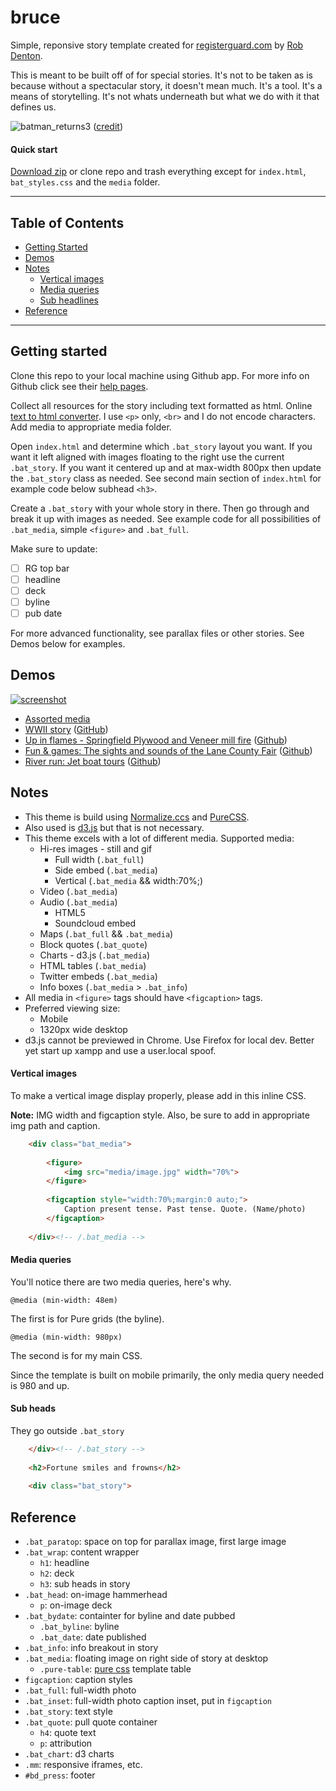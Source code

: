 # bruce

Simple, reponsive story template created for [registerguard.com](http://registerguard.com) by [Rob Denton](http://github.com/robertdenton). 

This is meant to be built off of for special stories. It's not to be taken as is because without a spectacular story, it doesn't mean much. It's a tool. It's a means of storytelling. It's not whats underneath but what we do with it that defines us.

![batman_returns3](https://cloud.githubusercontent.com/assets/4853944/3446952/fa6fbaa2-0147-11e4-8bd9-e9b748ea15b8.gif)
([credit](http://i26.photobucket.com/albums/c117/shocktrooper327/batman_returns3.gif))

#### Quick start

[Download zip](https://github.com/rgpages/bruce/archive/gh-pages.zip) or clone repo and trash everything except for `index.html`, `bat_styles.css` and the `media` folder.

---

## Table of Contents

* [Getting Started](#getting-started)
* [Demos](#demos)
* [Notes](#notes)
  * [Vertical images](#vertical-images)
  * [Media queries](#media-queries)
  * [Sub headlines](#sub-heads)
* [Reference](#reference)

---


## Getting started

Clone this repo to your local machine using Github app. For more info on Github click see their [help pages](https://mac.github.com/help.html).

Collect all resources for the story including text formatted as html. Online [text to html converter](http://www.textfixer.com/html/convert-text-html.php). I use `<p>` only, `<br>` and I do not encode characters. Add media to appropriate media folder.

Open `index.html` and determine which `.bat_story` layout you want. If you want it left aligned with images floating to the right use the current `.bat_story`. If you want it centered up and at max-width 800px then update the `.bat_story` class as needed. See second main section of `index.html` for example code below subhead `<h3>`.

Create a `.bat_story` with your whole story in there. Then go through and break it up with images as needed. See example code for all possibilities of `.bat_media`, simple `<figure>` and `.bat_full`.

Make sure to update:

* [ ] RG top bar
* [ ] headline
* [ ] deck
* [ ] byline
* [ ] pub date

For more advanced functionality, see parallax files or other stories. See Demos below for examples.


## Demos

[![screenshot](https://github.com/rgpages/bruce/blob/gh-pages/default.png)](http://pages.registerguard.com/bruce/)

* [Assorted media](http://pages.registerguard.com/bruce/parallax/)
* [WWII story](http://pages.registerguard.com/wwii) ([GitHub](http://github.com/rgpages/wwii))
* [Up in flames - Springfield Plywood and Veneer mill fire](http://pages.registerguard.com/springfield-plywood-and-veneer-mill-fire) ([Github](http://github.com/rgpages/springfield-plywood-and-veneer-mill-fire/))
* [Fun & games: The sights and sounds of the Lane County Fair](http://pages.registerguard.com/lane-county-fair/) ([Github](http://github.com/rgpages/lane-county-fair/))
* [River run: Jet boat tours](http://pages.registerguard.com/jet-boat-tour/) ([Github](http://github.com/rgpages/jet-boat-tour/))

## Notes

* This theme is build using [Normalize.ccs](http://necolas.github.io/normalize.css/) and [PureCSS](http://purecss.io).
* Also used is [d3.js](http://d3js.org) but that is not necessary.
* This theme excels with a lot of different media. Supported media:
  * Hi-res images - still and gif
    * Full width (`.bat_full`)
    * Side embed (`.bat_media`)
    * Vertical (`.bat_media` && width:70%;)
  * Video (`.bat_media`)
  * Audio (`.bat_media`)
    * HTML5
    * Soundcloud embed
  * Maps (`.bat_full` && `.bat_media`)
  * Block quotes (`.bat_quote`)
  * Charts - d3.js (`.bat_media`)
  * HTML tables (`.bat_media`)
  * Twitter embeds (`.bat_media`)
  * Info boxes (`.bat_media` > `.bat_info`)
* All media in `<figure>` tags should have `<figcaption>` tags.
* Preferred viewing size:
  * Mobile
  * 1320px wide desktop
* d3.js cannot be previewed in Chrome. Use Firefox for local dev. Better yet start up xampp and use a user.local spoof.


#### Vertical images

To make a vertical image display properly, please add in this inline CSS.

**Note:** IMG width and figcaption style. Also, be sure to add in appropriate img path and caption.

```html
	<div class="bat_media">
		
		<figure>
			<img src="media/image.jpg" width="70%">
		</figure>
		
		<figcaption style="width:70%;margin:0 auto;">
			Caption present tense. Past tense. Quote. (Name/photo)
		</figcaption>
	
	</div><!-- /.bat_media -->

```

#### Media queries

You'll notice there are two media queries, here's why.

`@media (min-width: 48em)`

The first is for Pure grids (the byline).

`@media (min-width: 980px)`

The second is for my main CSS.

Since the template is built on mobile primarily, the only media query needed is 980 and up.

#### Sub heads

They go outside `.bat_story`

```html
	</div><!-- /.bat_story -->
		
	<h2>Fortune smiles and frowns</h2>
		
	<div class="bat_story">
```

## Reference

* `.bat_paratop`: space on top for parallax image, first large image
* `.bat_wrap`: content wrapper
  * `h1`: headline
  * `h2`: deck
  * `h3`: sub heads in story
* `.bat_head`: on-image hammerhead
  * `p`: on-image deck
* `.bat_bydate`: containter for byline and date pubbed
  * `.bat_byline`: byline
  * `.bat_date`: date published
* `.bat_info`: info breakout in story
* `.bat_media`: floating image on right side of story at desktop
  * `.pure-table`: [pure css](http://purecss.io/) template table
* `figcaption`: caption styles
* `.bat_full`: full-width photo
* `.bat_inset`: full-width photo caption inset, put in `figcaption`
* `.bat_story`: text style
* `.bat_quote`: pull quote container
  * `h4`: quote text
  * `p`: attribution
* `.bat_chart`: d3 charts
* `.mm`: responsive iframes, etc.
* `#bd_press`: footer

